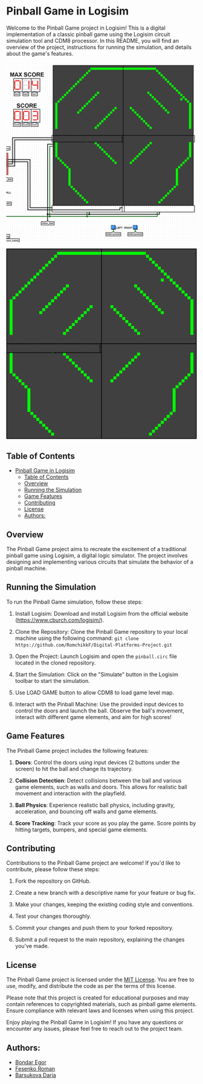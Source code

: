 # Pinball Game in Logisim

Welcome to the Pinball Game project in Logisim! This is a digital implementation of a classic pinball game using the Logisim circuit simulation tool and CDM8 processor. In this README, you will find an overview of the project, instructions for running the simulation, and details about the game's features.

![ScreenShot](/readme_files/game_picture.png)

![GameFieldGif](/readme_files/game_field.gif)

## Table of Contents
- [Pinball Game in Logisim](#pinball-game-in-logisim)
  - [Table of Contents](#table-of-contents)
  - [Overview](#overview)
  - [Running the Simulation](#running-the-simulation)
  - [Game Features](#game-features)
  - [Contributing](#contributing)
  - [License](#license)
  - [Authors:](#authors)

## Overview
The Pinball Game project aims to recreate the excitement of a traditional pinball game using Logisim, a digital logic simulator. The project involves designing and implementing various circuits that simulate the behavior of a pinball machine. 

## Running the Simulation
To run the Pinball Game simulation, follow these steps:

1. Install Logisim: Download and install Logisim from the official website (https://www.cburch.com/logisim/).

2. Clone the Repository: Clone the Pinball Game repository to your local machine using the following command: `git clone https://github.com/RomchikkF/Digital-Platforms-Project.git`

3. Open the Project: Launch Logisim and open the `pinball.circ` file located in the cloned repository.

4. Start the Simulation: Click on the "Simulate" button in the Logisim toolbar to start the simulation.

5. Use LOAD GAME button to allow CDM8 to load game level map.

6. Interact with the Pinball Machine: Use the provided input devices to control the doors and launch the ball. Observe the ball's movement, interact with different game elements, and aim for high scores!

## Game Features
The Pinball Game project includes the following features:

1. **Doors**: Control the doors using input devices (2 buttons under the screen) to hit the ball and change its trajectory.

2. **Collision Detection**: Detect collisions between the ball and various game elements, such as walls and doors. This allows for realistic ball movement and interaction with the playfield.

3. **Ball Physics**: Experience realistic ball physics, including gravity, acceleration, and bouncing off walls and game elements.

4. **Score Tracking**: Track your score as you play the game. Score points by hitting targets, bumpers, and special game elements.

## Contributing
Contributions to the Pinball Game project are welcome! If you'd like to contribute, please follow these steps:

1. Fork the repository on GitHub.

2. Create a new branch with a descriptive name for your feature or bug fix.

3. Make your changes, keeping the existing coding style and conventions.

4. Test your changes thoroughly.

5. Commit your changes and push them to your forked repository.

6. Submit a pull request to the main repository, explaining the changes you've made.

## License
The Pinball Game project is licensed under the [MIT License](https://opensource.org/licenses/MIT). You are free to use, modify, and distribute the code as per the terms of this license.

Please note that this project is created for educational purposes and may contain references to copyrighted materials, such as pinball game elements. Ensure compliance with relevant laws and licenses when using this project.

Enjoy playing the Pinball Game in Logisim! If you have any questions or encounter any issues, please feel free to reach out to the project team.

## Authors:

- [Bondar Egor](https://github.com/Ensell84)
- [Fesenko Roman](https://github.com/RomchikkF)
- [Barsukova Daria](https://github.com/daria-barsukova)